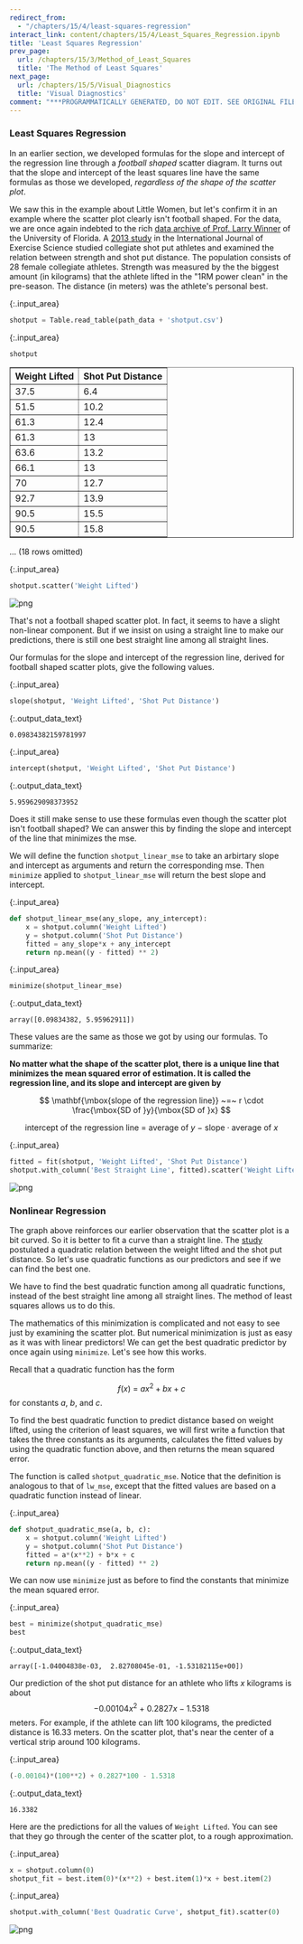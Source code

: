 ```yaml
---
redirect_from:
  - "/chapters/15/4/least-squares-regression"
interact_link: content/chapters/15/4/Least_Squares_Regression.ipynb
title: 'Least Squares Regression'
prev_page:
  url: /chapters/15/3/Method_of_Least_Squares
  title: 'The Method of Least Squares'
next_page:
  url: /chapters/15/5/Visual_Diagnostics
  title: 'Visual Diagnostics'
comment: "***PROGRAMMATICALLY GENERATED, DO NOT EDIT. SEE ORIGINAL FILES IN /content***"
---
```








### Least Squares Regression
In an earlier section, we developed formulas for the slope and intercept of the regression line through a *football shaped* scatter diagram. It turns out that the slope and intercept of the least squares line have the same formulas as those we developed, *regardless of the shape of the scatter plot*.

We saw this in the example about Little Women, but let's confirm it in an example where the scatter plot clearly isn't football shaped. For the data, we are once again indebted to the rich [data archive of Prof. Larry Winner](http://www.stat.ufl.edu/~winner/datasets.html) of the University of Florida. A [2013 study](http://digitalcommons.wku.edu/ijes/vol6/iss2/10/) in the International Journal of Exercise Science studied collegiate shot put athletes and examined the relation between strength and shot put distance. The population consists of 28 female collegiate athletes. Strength was measured by the the biggest amount (in kilograms) that the athlete lifted in the "1RM power clean" in the pre-season. The distance (in meters) was the athlete's personal best.



{:.input_area}
```python
shotput = Table.read_table(path_data + 'shotput.csv')
```




{:.input_area}
```python
shotput
```





<div markdown="0">
<table border="1" class="dataframe">
    <thead>
        <tr>
            <th>Weight Lifted</th> <th>Shot Put Distance</th>
        </tr>
    </thead>
    <tbody>
        <tr>
            <td>37.5         </td> <td>6.4              </td>
        </tr>
        <tr>
            <td>51.5         </td> <td>10.2             </td>
        </tr>
        <tr>
            <td>61.3         </td> <td>12.4             </td>
        </tr>
        <tr>
            <td>61.3         </td> <td>13               </td>
        </tr>
        <tr>
            <td>63.6         </td> <td>13.2             </td>
        </tr>
        <tr>
            <td>66.1         </td> <td>13               </td>
        </tr>
        <tr>
            <td>70           </td> <td>12.7             </td>
        </tr>
        <tr>
            <td>92.7         </td> <td>13.9             </td>
        </tr>
        <tr>
            <td>90.5         </td> <td>15.5             </td>
        </tr>
        <tr>
            <td>90.5         </td> <td>15.8             </td>
        </tr>
    </tbody>
</table>
<p>... (18 rows omitted)</p>
</div>





{:.input_area}
```python
shotput.scatter('Weight Lifted')
```



![png](../../../images/chapters/15/4/Least_Squares_Regression_5_0.png)


That's not a football shaped scatter plot. In fact, it seems to have a slight non-linear component. But if we insist on using a straight line to make our predictions, there is still one best straight line among all straight lines.

Our formulas for the slope and intercept of the regression line, derived for football shaped scatter plots, give the following values.



{:.input_area}
```python
slope(shotput, 'Weight Lifted', 'Shot Put Distance')
```





{:.output_data_text}
```
0.09834382159781997
```





{:.input_area}
```python
intercept(shotput, 'Weight Lifted', 'Shot Put Distance')
```





{:.output_data_text}
```
5.959629098373952
```



Does it still make sense to use these formulas even though the scatter plot isn't football shaped? We can answer this by finding the slope and intercept of the line that minimizes the mse.

We will define the function `shotput_linear_mse` to take an arbirtary slope and intercept as arguments and return the corresponding mse. Then `minimize` applied to `shotput_linear_mse` will return the best slope and intercept.



{:.input_area}
```python
def shotput_linear_mse(any_slope, any_intercept):
    x = shotput.column('Weight Lifted')
    y = shotput.column('Shot Put Distance')
    fitted = any_slope*x + any_intercept
    return np.mean((y - fitted) ** 2)
```




{:.input_area}
```python
minimize(shotput_linear_mse)
```





{:.output_data_text}
```
array([0.09834382, 5.95962911])
```



These values are the same as those we got by using our formulas. To summarize:

**No matter what the shape of the scatter plot, there is a unique line that minimizes the mean squared error of estimation. It is called the regression line, and its slope and intercept are given by**

$$
\mathbf{\mbox{slope of the regression line}} ~=~ r \cdot
\frac{\mbox{SD of }y}{\mbox{SD of }x}
$$

$$
\mathbf{\mbox{intercept of the regression line}} ~=~
\mbox{average of }y ~-~ \mbox{slope} \cdot \mbox{average of }x
$$



{:.input_area}
```python
fitted = fit(shotput, 'Weight Lifted', 'Shot Put Distance')
shotput.with_column('Best Straight Line', fitted).scatter('Weight Lifted')
```



![png](../../../images/chapters/15/4/Least_Squares_Regression_13_0.png)


### Nonlinear Regression
The graph above reinforces our earlier observation that the scatter plot is a bit curved. So it is better to fit a curve than a straight line. The [study](http://digitalcommons.wku.edu/ijes/vol6/iss2/10/) postulated a quadratic relation between the weight lifted and the shot put distance. So let's use quadratic functions as our predictors and see if we can find the best one. 

We have to find the best quadratic function among all quadratic functions, instead of the best straight line among all straight lines. The method of least squares allows us to do this.

The mathematics of this minimization is complicated and not easy to see just by examining the scatter plot. But numerical minimization is just as easy as it was with linear predictors! We can get the best quadratic predictor by once again using `minimize`. Let's see how this works.

Recall that a quadratic function has the form

$$
f(x) ~=~ ax^2 + bx + c
$$
for constants $a$, $b$, and $c$.

To find the best quadratic function to predict distance based on weight lifted, using the criterion of least squares, we will first write a function that takes the three constants as its arguments, calculates the fitted values by using the quadratic function above, and then returns the mean squared error. 

The function is called `shotput_quadratic_mse`. Notice that the definition is analogous to that of `lw_mse`, except that the fitted values are based on a quadratic function instead of linear.



{:.input_area}
```python
def shotput_quadratic_mse(a, b, c):
    x = shotput.column('Weight Lifted')
    y = shotput.column('Shot Put Distance')
    fitted = a*(x**2) + b*x + c
    return np.mean((y - fitted) ** 2)
```


We can now use `minimize` just as before to find the constants that minimize the mean squared error. 



{:.input_area}
```python
best = minimize(shotput_quadratic_mse)
best
```





{:.output_data_text}
```
array([-1.04004838e-03,  2.82708045e-01, -1.53182115e+00])
```



Our prediction of the shot put distance for an athlete who lifts $x$ kilograms is about
$$
-0.00104x^2 ~+~ 0.2827x - 1.5318
$$
meters. For example, if the athlete can lift 100 kilograms, the predicted distance is 16.33 meters. On the scatter plot, that's near the center of a vertical strip around 100 kilograms.



{:.input_area}
```python
(-0.00104)*(100**2) + 0.2827*100 - 1.5318
```





{:.output_data_text}
```
16.3382
```



Here are the predictions for all the values of `Weight Lifted`. You can see that they go through the center of the scatter plot, to a rough approximation.



{:.input_area}
```python
x = shotput.column(0)
shotput_fit = best.item(0)*(x**2) + best.item(1)*x + best.item(2)
```




{:.input_area}
```python
shotput.with_column('Best Quadratic Curve', shotput_fit).scatter(0)
```



![png](../../../images/chapters/15/4/Least_Squares_Regression_23_0.png)

